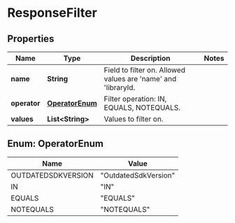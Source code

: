 
# ResponseFilter

## Properties
Name | Type | Description | Notes
------------ | ------------- | ------------- | -------------
**name** | **String** | Field to filter on. Allowed values are &#39;name&#39; and &#39;libraryId. | 
**operator** | [**OperatorEnum**](#OperatorEnum) | Filter operation: IN, EQUALS, NOTEQUALS. | 
**values** | **List&lt;String&gt;** | Values to filter on. | 


<a name="OperatorEnum"></a>
## Enum: OperatorEnum
Name | Value
---- | -----
OUTDATEDSDKVERSION | &quot;OutdatedSdkVersion&quot;
IN | &quot;IN&quot;
EQUALS | &quot;EQUALS&quot;
NOTEQUALS | &quot;NOTEQUALS&quot;



